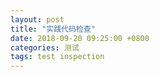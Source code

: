 ```yaml
---
layout: post
title: "实践代码检查"
date: 2018-09-20 09:25:00 +0800
categories: 测试
tags: test inspection
---
```

